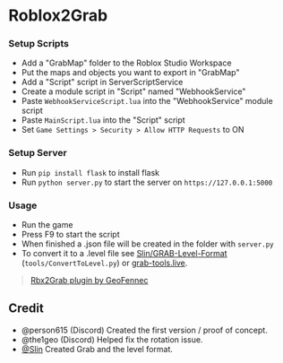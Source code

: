 # Roblox2Grab

### Setup Scripts

- Add a "GrabMap" folder to the Roblox Studio Workspace
- Put the maps and objects you want to export in "GrabMap"
- Add a "Script" script in ServerScriptService
- Create a module script in "Script" named "WebhookService"
- Paste `WebhookServiceScript.lua` into the "WebhookService" module script
- Paste `MainScript.lua` into the "Script" script
- Set `Game Settings > Security > Allow HTTP Requests` to ON

### Setup Server

- Run `pip install flask` to install flask
- Run `python server.py` to start the server on `https://127.0.0.1:5000`

### Usage

- Run the game
- Press F9 to start the script
- When finished a .json file will be created in the folder with `server.py`
- To convert it to a .level file see [Slin/GRAB-Level-Format](https://github.com/Slin/GRAB-Level-Format) (`tools/ConvertToLevel.py`) or [grab-tools.live](https://grab-tools.live/editor).

> [Rbx2Grab plugin by GeoFennec](https://create.roblox.com/store/asset/16359944935/Rbx2Grab)

## Credit
- @person615 (Discord) Created the first version / proof of concept.
- @the1geo (Discord) Helped fix the rotation issue.
- [@Slin](https://github.com/Slin) Created Grab and the level format.
